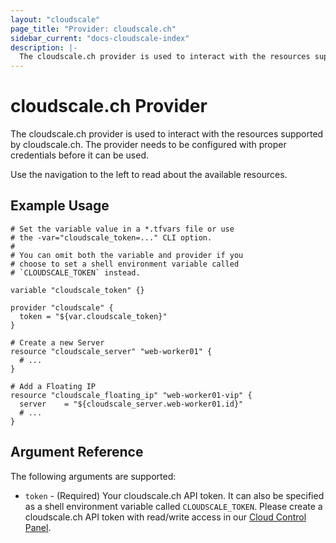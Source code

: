 ```yaml
---
layout: "cloudscale"
page_title: "Provider: cloudscale.ch"
sidebar_current: "docs-cloudscale-index"
description: |-
  The cloudscale.ch provider is used to interact with the resources supported by cloudscale.ch. The provider needs to be configured with the proper credentials before it can be used.
---
```


# cloudscale.ch Provider

The cloudscale.ch provider is used to interact with the resources supported by cloudscale.ch. The provider needs to be configured with proper credentials before it can be used.

Use the navigation to the left to read about the available resources.

## Example Usage

```hcl
# Set the variable value in a *.tfvars file or use 
# the -var="cloudscale_token=..." CLI option.
#
# You can omit both the variable and provider if you
# choose to set a shell environment variable called
# `CLOUDSCALE_TOKEN` instead.

variable "cloudscale_token" {}

provider "cloudscale" {
  token = "${var.cloudscale_token}"
}

# Create a new Server
resource "cloudscale_server" "web-worker01" {
  # ...
}

# Add a Floating IP
resource "cloudscale_floating_ip" "web-worker01-vip" {
  server 	= "${cloudscale_server.web-worker01.id}"
  # ...
}
```

## Argument Reference

The following arguments are supported:

* `token` - (Required) Your cloudscale.ch API token. It can also be specified as a shell environment variable called `CLOUDSCALE_TOKEN`. Please create a cloudscale.ch API token with read/write access in our [Cloud Control Panel](https://control.cloudscale.ch/).
